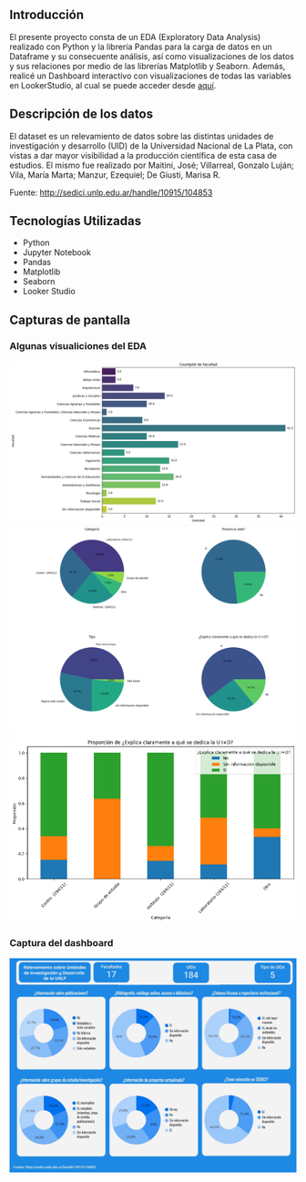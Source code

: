 ## Introducción

El presente proyecto consta de un EDA (Exploratory Data Analysis) realizado con Python y la librería Pandas para la carga de datos en un Dataframe y su consecuente análisis, así como visualizaciones de los datos y sus relaciones por medio de las librerías Matplotlib y Seaborn.
Además, realicé un Dashboard interactivo con visualizaciones de todas las variables en LookerStudio, al cual se puede acceder desde <a href="https://lookerstudio.google.com/s/lXLnJXsKqjk" target="_blank">aquí</a>.

## Descripción de los datos

El dataset es un relevamiento de datos sobre las distintas unidades de investigación y desarrollo (UID) de la Universidad Nacional de La Plata, con vistas a dar mayor visibilidad a la producción científica de esta casa de estudios. El mismo fue realizado por Maitini, José; Villarreal, Gonzalo Luján; Vila, María Marta; Manzur, Ezequiel; De Giusti, Marisa R. 

Fuente: http://sedici.unlp.edu.ar/handle/10915/104853

## Tecnologías Utilizadas

- Python
- Jupyter Notebook
- Pandas
- Matplotlib
- Seaborn
- Looker Studio

## Capturas de pantalla

### Algunas visualiciones del EDA

<img src="Img/01.png" alt="img-01">

<img src="Img/02.png" alt="img-02">

<img src="Img/03.png" alt="img-03">

### Captura del dashboard

<img src="Img/dashboard.jpg" alt="img-dashboard">
